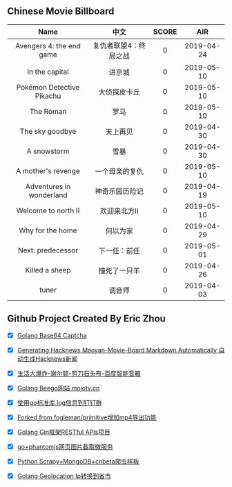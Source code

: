 ## Chinese Movie Billboard
|   Name          | 中文           | SCORE   |  AIR|
|:-------------:|:-------------:| :-----:|:-----:|
|Avengers 4: the end game | 复仇者联盟4：终局之战 |0| 2019-04-24|
|In the capital | 进京城 |0| 2019-05-10|
|Pokémon Detective Pikachu | 大侦探皮卡丘 |0| 2019-05-10|
|The Roman | 罗马 |0| 2019-05-10|
|The sky goodbye | 天上再见 |0| 2019-04-30|
|A snowstorm | 雪暴 |0| 2019-04-30|
|A mother&#39;s revenge | 一个母亲的复仇 |0| 2019-05-10|
|Adventures in wonderland | 神奇乐园历险记 |0| 2019-04-19|
|Welcome to north II | 欢迎来北方II |0| 2019-05-10|
|Why for the home | 何以为家 |0| 2019-04-29|
|Next: predecessor | 下一任：前任 |0| 2019-05-01|
|Killed a sheep | 撞死了一只羊 |0| 2019-04-26|
|tuner | 调音师 |0| 2019-04-03|


## Github Project Created By Eric Zhou

- [x] [Golang Base64 Captcha](https://github.com/mojocn/base64Captcha)
- [x] [Generating Hacknews Maoyan-Movie-Board Markdown Automatically 自动生成Hacknews新闻](https://github.com/dejavuzhou/md-genie)
- [x] [生活大爆炸-谢尔顿-剪刀石头布-百度智能音箱](https://github.com/mojocn/dueros-bang-game)
- [x] [Golang Beego网站 mojotv.cn](https://github.com/mojocn/www.mojotv.cn)
- [x] [使用go标准库,log信息到钉钉群](https://github.com/mojocn/dooger)
- [x] [Forked from fogleman/primitive增加mp4导出功能](https://github.com/mojocn/primitive)
- [x] [Golang Gin框架RESTful APIs项目](https://github.com/JJJJJJJerk/ezier-golang-web-api-framework)
- [x] [go+phantomjs网页图片截取微服务](https://github.com/mojocn/screen_shot)
- [x] [Python Scrapy+MongoDB+cnbeta爬虫样板](https://github.com/mojocn/scrapy_mongodb_boilerplate_cnbeta)
- [x] [Golang Geolocation Ip转换到省市](https://github.com/mojocn/ip2location)





